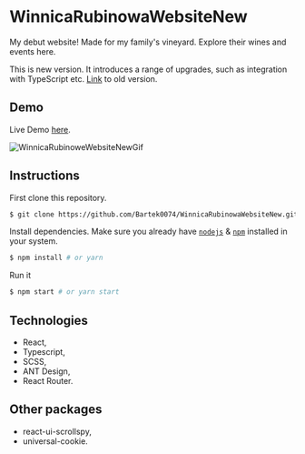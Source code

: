 # WinnicaRubinowaWebsiteNew

My debut website! Made for my family's vineyard. Explore their wines and events here.

This is new version. It introduces a range of upgrades, such as integration with TypeScript etc. [Link](https://github.com/Bartek0074/WinnicaRubinowaWebsite/) to old version.

## Demo

Live Demo [here](https://bartek0074-winnicarubinowanew.netlify.app).

![WinnicaRubinoweWebsiteNewGif](https://github.com/Bartek0074/LiveScoreNew/assets/88652468/59a5c188-8a16-49f4-aa68-d3db86949861)

## Instructions

First clone this repository.

```bash
$ git clone https://github.com/Bartek0074/WinnicaRubinowaWebsiteNew.git
```

Install dependencies. Make sure you already have [`nodejs`](https://nodejs.org/en/) & [`npm`](https://www.npmjs.com/) installed in your system.

```bash
$ npm install # or yarn
```

Run it

```bash
$ npm start # or yarn start
```

## Technologies

- React,
- Typescript,
- SCSS,
- ANT Design,
- React Router.
 
## Other packages

- react-ui-scrollspy,
- universal-cookie.
